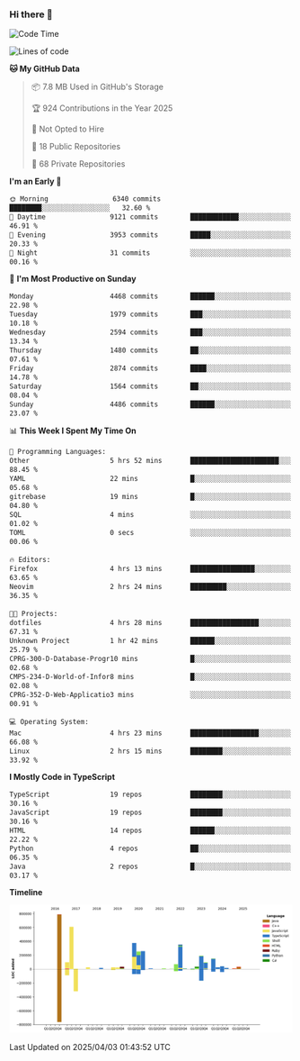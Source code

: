 ### Hi there 👋

<!--
**Clumsy-Coder/Clumsy-Coder** is a ✨ _special_ ✨ repository because its `README.md` (this file) appears on your GitHub profile.

Here are some ideas to get you started:

- 🔭 I’m currently working on ...
- 🌱 I’m currently learning ...
- 👯 I’m looking to collaborate on ...
- 🤔 I’m looking for help with ...
- 💬 Ask me about ...
- 📫 How to reach me: ...
- 😄 Pronouns: ...
- ⚡ Fun fact: ...
-->

<!-- anmol098/waka-readme-stats -->
<!--START_SECTION:waka-->
![Code Time](http://img.shields.io/badge/Code%20Time-1%2C232%20hrs%2042%20mins-blue)

![Lines of code](https://img.shields.io/badge/From%20Hello%20World%20I%27ve%20Written-3.5%20million%20lines%20of%20code-blue)

**🐱 My GitHub Data** 

> 📦 7.8 MB Used in GitHub's Storage 
 > 
> 🏆 924 Contributions in the Year 2025
 > 
> 🚫 Not Opted to Hire
 > 
> 📜 18 Public Repositories 
 > 
> 🔑 68 Private Repositories 
 > 
**I'm an Early 🐤** 

```text
🌞 Morning                6340 commits        ████████░░░░░░░░░░░░░░░░░   32.60 % 
🌆 Daytime                9121 commits        ████████████░░░░░░░░░░░░░   46.91 % 
🌃 Evening                3953 commits        █████░░░░░░░░░░░░░░░░░░░░   20.33 % 
🌙 Night                  31 commits          ░░░░░░░░░░░░░░░░░░░░░░░░░   00.16 % 
```
📅 **I'm Most Productive on Sunday** 

```text
Monday                   4468 commits        ██████░░░░░░░░░░░░░░░░░░░   22.98 % 
Tuesday                  1979 commits        ███░░░░░░░░░░░░░░░░░░░░░░   10.18 % 
Wednesday                2594 commits        ███░░░░░░░░░░░░░░░░░░░░░░   13.34 % 
Thursday                 1480 commits        ██░░░░░░░░░░░░░░░░░░░░░░░   07.61 % 
Friday                   2874 commits        ████░░░░░░░░░░░░░░░░░░░░░   14.78 % 
Saturday                 1564 commits        ██░░░░░░░░░░░░░░░░░░░░░░░   08.04 % 
Sunday                   4486 commits        ██████░░░░░░░░░░░░░░░░░░░   23.07 % 
```


📊 **This Week I Spent My Time On** 

```text
💬 Programming Languages: 
Other                    5 hrs 52 mins       ██████████████████████░░░   88.45 % 
YAML                     22 mins             █░░░░░░░░░░░░░░░░░░░░░░░░   05.68 % 
gitrebase                19 mins             █░░░░░░░░░░░░░░░░░░░░░░░░   04.80 % 
SQL                      4 mins              ░░░░░░░░░░░░░░░░░░░░░░░░░   01.02 % 
TOML                     0 secs              ░░░░░░░░░░░░░░░░░░░░░░░░░   00.06 % 

🔥 Editors: 
Firefox                  4 hrs 13 mins       ████████████████░░░░░░░░░   63.65 % 
Neovim                   2 hrs 24 mins       █████████░░░░░░░░░░░░░░░░   36.35 % 

🐱‍💻 Projects: 
dotfiles                 4 hrs 28 mins       █████████████████░░░░░░░░   67.31 % 
Unknown Project          1 hr 42 mins        ██████░░░░░░░░░░░░░░░░░░░   25.79 % 
CPRG-300-D-Database-Progr10 mins             █░░░░░░░░░░░░░░░░░░░░░░░░   02.68 % 
CMPS-234-D-World-of-Infor8 mins              █░░░░░░░░░░░░░░░░░░░░░░░░   02.08 % 
CPRG-352-D-Web-Applicatio3 mins              ░░░░░░░░░░░░░░░░░░░░░░░░░   00.91 % 

💻 Operating System: 
Mac                      4 hrs 23 mins       █████████████████░░░░░░░░   66.08 % 
Linux                    2 hrs 15 mins       ████████░░░░░░░░░░░░░░░░░   33.92 % 
```

**I Mostly Code in TypeScript** 

```text
TypeScript               19 repos            ████████░░░░░░░░░░░░░░░░░   30.16 % 
JavaScript               19 repos            ████████░░░░░░░░░░░░░░░░░   30.16 % 
HTML                     14 repos            ██████░░░░░░░░░░░░░░░░░░░   22.22 % 
Python                   4 repos             ██░░░░░░░░░░░░░░░░░░░░░░░   06.35 % 
Java                     2 repos             █░░░░░░░░░░░░░░░░░░░░░░░░   03.17 % 
```



**Timeline**

![Lines of Code chart](https://raw.githubusercontent.com/Clumsy-Coder/Clumsy-Coder/main/assets/bar_graph.png)


 Last Updated on 2025/04/03 01:43:52 UTC
<!--END_SECTION:waka-->
